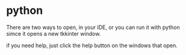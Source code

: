 # python

There are two ways to open, in your IDE, or you can run it with python simce it opens a new tkkinter window.

if you need help, just click the help button on the windows that open.
